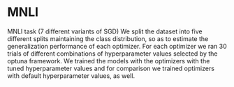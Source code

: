 # MNLI
MNLI task (7 different variants of SGD)
We split the dataset into five different splits maintaining the class distribution, so as to estimate the generalization performance of each optimizer.
For each optimizer we ran 30 trials of different combinations of hyperparameter values selected by the optuna framework.
We trained the models with the optimizers with the tuned hyperparameter values and for comparison we trained optimizers with default hyperparameter values, as well.
